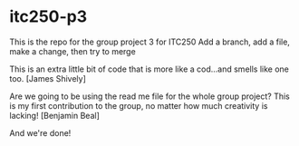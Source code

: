 # itc250-p3
This is the repo for the group project 3 for ITC250 
Add a branch, add a file, make a change, then try to merge

This is an extra little bit of code that is more like a cod...and smells like one too.
    [James Shively]

Are we going to be using the read me file for the whole group project? This is my first contribution to the group, no matter how much creativity is lacking!
    [Benjamin Beal]

And we're done! 
